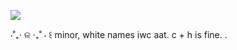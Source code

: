 ![](https://ae01.alicdn.com/kf/S704ccf9de98644f0a9fffd90e1cf8ab5N/In-Stock-Original-GSC-Good-Smile-Nendoroid-1191-Akutagawa-Ryuunosuke-BUNGO-STRAY-DOGS-10CM-Collection-Action.jpg) 


⋅˚₊‧ ଳ ‧₊˚ ⋅ ꒰ minor, white names iwc aat.   c + h is fine. . 
